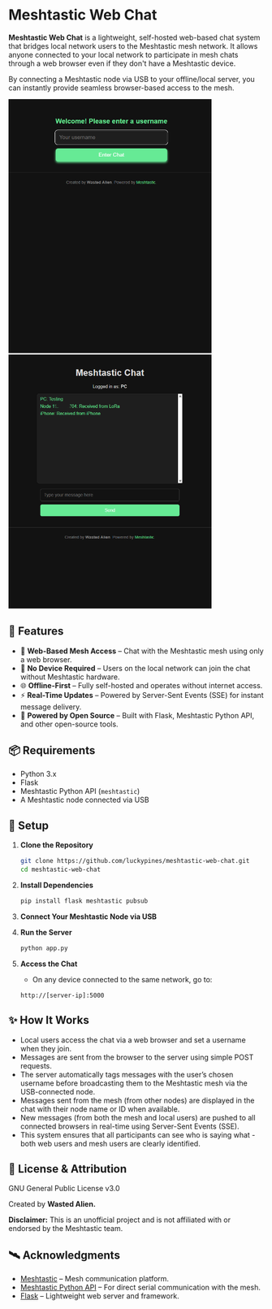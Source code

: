# Meshtastic Web Chat

**Meshtastic Web Chat** is a lightweight, self-hosted web-based chat system that bridges local network users to the Meshtastic mesh network. It allows anyone connected to your local network to participate in mesh chats through a web browser even if they don't have a Meshtastic device.

By connecting a Meshtastic node via USB to your offline/local server, you can instantly provide seamless browser-based access to the mesh.

<img src="img/img1.png" alt="Meshtastic Web Chat Image 1" width="400" />
<img src="img/img2.png" alt="Meshtastic Web Chat Image 2" width="400" />

## 🚀 Features

* 📡 **Web-Based Mesh Access** – Chat with the Meshtastic mesh using only a web browser.
* 🔌 **No Device Required** – Users on the local network can join the chat without Meshtastic hardware.
* 🌐 **Offline-First** – Fully self-hosted and operates without internet access.
* ⚡ **Real-Time Updates** – Powered by Server-Sent Events (SSE) for instant message delivery.
* 🔧 **Powered by Open Source** – Built with Flask, Meshtastic Python API, and other open-source tools.

## 📦 Requirements

* Python 3.x
* Flask
* Meshtastic Python API (`meshtastic`)
* A Meshtastic node connected via USB

## 🔧 Setup

1. **Clone the Repository**
   ```bash
   git clone https://github.com/luckypines/meshtastic-web-chat.git
   cd meshtastic-web-chat
   ```

2. **Install Dependencies**
   ```bash
   pip install flask meshtastic pubsub
   ```

3. **Connect Your Meshtastic Node via USB**

4. **Run the Server**
   ```bash
   python app.py
   ```

5. **Access the Chat**
   * On any device connected to the same network, go to:
   ```
   http://[server-ip]:5000
   ```

## ✨ How It Works

* Local users access the chat via a web browser and set a username when they join.
* Messages are sent from the browser to the server using simple POST requests.
* The server automatically tags messages with the user’s chosen username before broadcasting them to the Meshtastic mesh via the USB-connected node.
* Messages sent from the mesh (from other nodes) are displayed in the chat with their node name or ID when available.
* New messages (from both the mesh and local users) are pushed to all connected browsers in real-time using Server-Sent Events (SSE).
* This system ensures that all participants can see who is saying what - both web users and mesh users are clearly identified.

## 📄 License & Attribution

GNU General Public License v3.0

Created by **Wasted Alien.**

**Disclaimer:** This is an unofficial project and is not affiliated with or endorsed by the Meshtastic team.

## 🛰️ Acknowledgments

* [Meshtastic](https://meshtastic.org) – Mesh communication platform.
* [Meshtastic Python API](https://github.com/meshtastic/meshtastic-python) – For direct serial communication with the mesh.
* [Flask](https://flask.palletsprojects.com) – Lightweight web server and framework.
